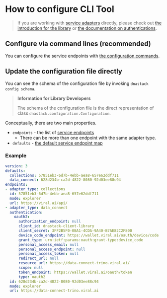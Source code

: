 # How to configure CLI Tool

> If you are working with [service adapters](glossary.md#service-endpoint-types) directly, please check out
> [the introduction for the library](introduction-library.md) or [the documentation on authentications](authentications.md).

## Configure via command lines (recommended)

You can configure the service endpoints with [the configuration commands](cli.md#configuration).

## Update the configuration file directly

You can see the schema of the configuration file by invoking `dnastack config schema`.

> **Information for Library Developers**
> 
> The schema of the configuration file is the direct representation of class `dnastack.configuration.Configuration`.

Conceptually, there are two main properties.

* `endpoints` - the list of [service endpoints](glossary.md#service-endpoint)
  * There can be more than one endpoint with the same adapter type.
* `defaults` - [the default service endpoint map](glossary.md#default-service-endpoints)

### Example

```yaml
version: 3
defaults:
  collections: 57851eb3-6d7b-4ebb-aea8-657e62ddf711
  data_connect: 628d234b-ca2d-4822-8080-92d03ee88c94
endpoints:
- adapter_type: collections
  id: 57851eb3-6d7b-4ebb-aea8-657e62ddf711
  mode: explorer
  url: https://viral.ai/api/
- adapter_type: data_connect
  authentication:
    oauth2:
      authorization_endpoint: null
      client_id: dnastack-client-library
      client_secret: 3FF2B5F0-0BA1-4CDA-9A40-B7AE82C2F800
      device_code_endpoint: https://wallet.viral.ai/oauth/device/code
      grant_type: urn:ietf:params:oauth:grant-type:device_code
      personal_access_email: null
      personal_access_endpoint: null
      personal_access_token: null
      redirect_url: null
      resource_url: https://data-connect-trino.viral.ai/
      scope: null
      token_endpoint: https://wallet.viral.ai/oauth/token
      type: oauth2
  id: 628d234b-ca2d-4822-8080-92d03ee88c94
  mode: explorer
  url: https://data-connect-trino.viral.ai
```
